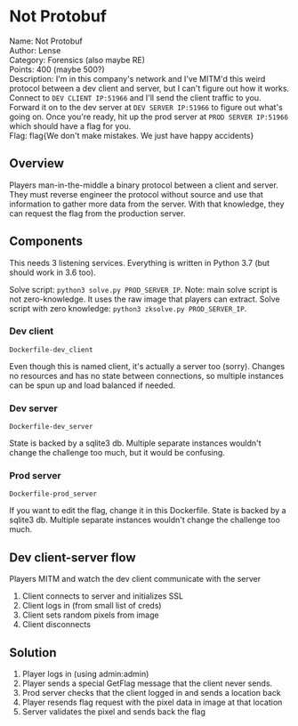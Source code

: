 # Not Protobuf

Name: Not Protobuf  
Author: Lense  
Category: Forensics (also maybe RE)  
Points: 400 (maybe 500?)  
Description: I'm in this company's network and I've MITM'd this weird protocol between a dev client and server, but I can't figure out how it works. Connect to `DEV CLIENT IP:51966` and I'll send the client traffic to you. Forward it on to the dev server at `DEV SERVER IP:51966` to figure out what's going on. Once you're ready, hit up the prod server at `PROD SERVER IP:51966` which should have a flag for you.  
Flag: flag{We don't make mistakes. We just have happy accidents}

## Overview

Players man-in-the-middle a binary protocol between a client and server.
They must reverse engineer the protocol without source
and use that information to gather more data from the server.
With that knowledge, they can request the flag from the production server.

## Components

This needs 3 listening services.
Everything is written in Python 3.7 (but should work in 3.6 too).

Solve script: `python3 solve.py PROD_SERVER_IP`.
Note: main solve script is not zero-knowledge. It uses the raw image that players can extract.
Solve script with zero knowledge: `python3 zksolve.py PROD_SERVER_IP`.

### Dev client

`Dockerfile-dev_client`

Even though this is named client, it's actually a server too (sorry).
Changes no resources and has no state between connections,
so multiple instances can be spun up and load balanced if needed.

### Dev server

`Dockerfile-dev_server`

State is backed by a sqlite3 db.
Multiple separate instances wouldn't change the challenge too much, but it would be confusing.

### Prod server

`Dockerfile-prod_server`

If you want to edit the flag, change it in this Dockerfile.
State is backed by a sqlite3 db.
Multiple separate instances wouldn't change the challenge too much.

## Dev client-server flow

Players MITM and watch the dev client communicate with the server

1. Client connects to server and initializes SSL
2. Client logs in (from small list of creds)
3. Client sets random pixels from image
4. Client disconnects

## Solution

1. Player logs in (using admin:admin)
2. Player sends a special GetFlag message that the client never sends.
3. Prod server checks that the client logged in and sends a location back
4. Player resends flag request with the pixel data in image at that location
5. Server validates the pixel and sends back the flag
